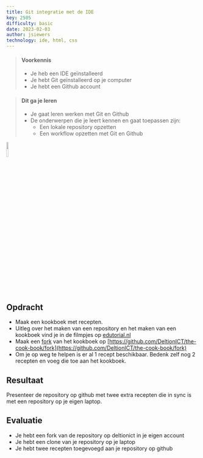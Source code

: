 ```yaml
---
title: Git integratie met de IDE
key: 2505
difficulty: basic
date: 2023-02-03
author: jsiewers
technology: ide, html, css
---
```



> #### Voorkennis
> 
> * Je heb een IDE geïnstalleerd
> * Je hebt Git geïnstalleerd op je computer
> * Je hebt een Github account

> #### Dit ga je leren
> 
> * Je gaat leren werken met Git en Github
> * De onderwerpen die je leert kennen en gaat toepassen zijn:
>   * Een lokale repository opzetten
>   * Een workflow opzetten met Git en Github

<img src="{{ '/_assets/_icons/git.png'  }}" style="width:10%;">

## Opdracht
* Maak een kookboek met recepten.
* Uitleg over het maken van een repository en het maken van een kookboek vind je in de filmpjes op [edutorial.nl](https://www.edutorial.nl/git/introductie/)
* Maak een [fork](https://docs.github.com/en/pull-requests/collaborating-with-pull-requests/working-with-forks/about-forks) van het kookboek op [https://github.com/DeltionICT/the-cook-book/fork](https://github.com/DeltionICT/the-cook-book/fork)
* Om je op weg te helpen is er al 1 recept beschikbaar. Bedenk zelf nog 2 recepten en voeg die toe aan het kookboek.

## Resultaat

Presenteer de repository op github met twee extra recepten die in sync is met een repository op je eigen laptop.

## Evaluatie

* Je hebt een fork van de repository op deltionict in je eigen account
* Je hebt een  clone van je repository op je laptop
* Je hebt twee recepten toegevoegd aan je repository op github
